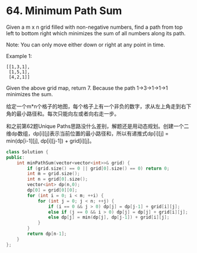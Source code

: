 # 64. Minimum Path Sum
Given a m x n grid filled with non-negative numbers, find a path from top left to bottom right which minimizes the sum of all numbers along its path.

Note: You can only move either down or right at any point in time.

Example 1:
```
[[1,3,1],
 [1,5,1],
 [4,2,1]]
```
Given the above grid map, return 7. Because the path 1→3→1→1→1 minimizes the sum.

给定一个m\*n个格子的地图，每个格子上有一个非负的数字，求从左上角走到右下角的最小路径和。每次只能向左或者向右走一步。

和之前第62题Unique Paths思路没什么差别，解题还是用动态规划。创建一个二维dp数组，dp[i][j]表示当前位置的最小路径和，所以有递推式dp[i][j] = min(dp[i-1][j], dp[i][j-1]) + grid[i][j]。

```cpp
class Solution {
public:
    int minPathSum(vector<vector<int>>& grid) {
        if (grid.size() == 0 || grid[0].size() == 0) return 0;
        int m = grid.size();
        int n = grid[0].size();
        vector<int> dp(n,0);
        dp[0] = grid[0][0];
        for (int i = 0; i < m; ++i) {
            for (int j = 0; j < n; ++j) {
                if (i == 0 && j > 0) dp[j] = dp[j-1] + grid[i][j];
                else if (j == 0 && i > 0) dp[j] = dp[j] + grid[i][j];
                else dp[j] = min(dp[j], dp[j-1]) + grid[i][j];
            }
        }
        return dp[n-1];
    }
};
```
